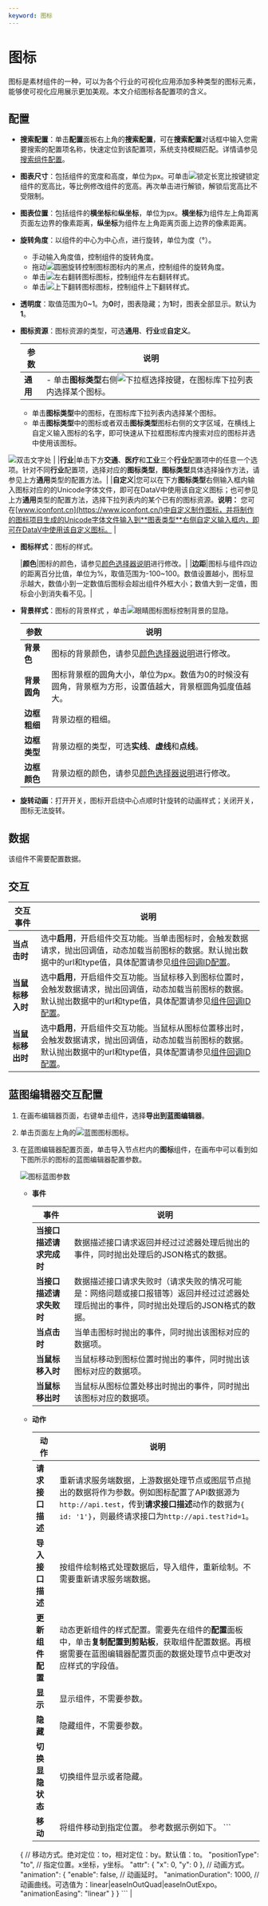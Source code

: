 ```yaml
---
keyword: 图标
---
```


# 图标

图标是素材组件的一种，可以为各个行业的可视化应用添加多种类型的图标元素，能够使可视化应用展示更加美观。本文介绍图标各配置项的含义。

## 配置

-   **搜索配置**：单击**配置**面板右上角的**搜索配置**，可在**搜索配置**对话框中输入您需要搜索的配置项名称，快速定位到该配置项，系统支持模糊匹配。详情请参见[搜索组件配置](/cn.zh-CN/组件管理/搜索组件配置.md)。
-   **图表尺寸**：包括组件的宽度和高度，单位为px。可单击![锁定长宽比按键](https://static-aliyun-doc.oss-accelerate.aliyuncs.com/assets/img/zh-CN/0429559951/p53660.png)锁定组件的宽高比，等比例修改组件的宽高。再次单击进行解锁，解锁后宽高比不受限制。
-   **图表位置**：包括组件的**横坐标**和**纵坐标**，单位为px。**横坐标**为组件左上角距离页面左边界的像素距离，**纵坐标**为组件左上角距离页面上边界的像素距离。
-   **旋转角度**：以组件的中心为中心点，进行旋转，单位为度（°）。
    -   手动输入角度值，控制组件的旋转角度。
    -   拖动![圆圈旋转控制图标](https://static-aliyun-doc.oss-accelerate.aliyuncs.com/assets/img/zh-CN/0429559951/p53668.png)图标内的黑点，控制组件的旋转角度。
    -   单击![左右翻转图标](https://static-aliyun-doc.oss-accelerate.aliyuncs.com/assets/img/zh-CN/0429559951/p53669.png)图标，控制组件左右翻转样式。
    -   单击![上下翻转图标](https://static-aliyun-doc.oss-accelerate.aliyuncs.com/assets/img/zh-CN/1429559951/p53670.png)图标，控制组件上下翻转样式。
-   **透明度**：取值范围为0~1。为**0**时，图表隐藏；为**1**时，图表全部显示。默认为**1**。
-   **图标资源**：图标资源的类型，可选**通用**、**行业**或**自定义**。

    |参数|说明|
    |--|--|
    |**通用**|    -   单击**图标类型**右侧![下拉框选择按键](https://static-aliyun-doc.oss-accelerate.aliyuncs.com/assets/img/zh-CN/8034208061/p200640.jpg)，在图标库下拉列表内选择某个图标。
    -   单击**图标类型**中的图标，在图标库下拉列表内选择某个图标。
    -   单击**图标类型**中的图标或者双击**图标类型**图标右侧的文字区域，在横线上自定义输入图标的名字，即可快速从下拉框图标库内搜索对应的图标并选中使用该图标。

![双击文字处](https://static-aliyun-doc.oss-accelerate.aliyuncs.com/assets/img/zh-CN/8034208061/p200641.png) |
    |**行业**|单击下方**交通**、**医疗**和**工业**三个**行业**配置项中的任意一个选项。针对不同**行业**配置项，选择对应的**图标类型**，**图标类型**具体选择操作方法，请参见上方**通用**类型的配置方法。|
    |**自定义**|您可以在下方**图标类型**右侧输入框内输入图标对应的的Unicode字体文件，即可在DataV中使用该自定义图标；也可参见上方**通用**类型的配置方法，选择下拉列表内的某个已有的图标资源。**说明：** 您可在[www.iconfont.cn](https://www.iconfont.cn/)中自定义制作图标，并将制作的图标项目生成的Unicode字体文件输入到**图表类型**右侧自定义输入框内，即可在DataV中使用该自定义图标。 |

-   **图标样式**：图标的样式。

    |**颜色**|图标的颜色，请参见[颜色选择器说明](/cn.zh-CN/组件指南/配置项说明.md)进行修改。|
    |**边距**|图标与组件四边的距离百分比值，单位为%，取值范围为-100~100。数值设置越小，图标显示越大，数值小到一定数值后图标会超出组件外框大小；数值大到一定值，图标会小到消失看不见。|

-   **背景样式**：图标的背景样式 ，单击![眼睛图标](https://static-aliyun-doc.oss-accelerate.aliyuncs.com/assets/img/zh-CN/7416559951/p89095.jpg)图标控制背景的显隐。

    |参数|说明|
    |--|--|
    |**背景色**|图标的背景颜色，请参见[颜色选择器说明](/cn.zh-CN/组件指南/配置项说明.md)进行修改。|
    |**背景圆角**|图标背景框的圆角大小，单位为px。数值为0的时候没有圆角，背景框为方形，设置值越大，背景框圆角弧度值越大。|
    |**边框粗细**|背景边框的粗细。|
    |**边框类型**|背景边框的类型，可选**实线**、**虚线**和**点线**。|
    |**边框颜色**|背景边框的颜色，请参见[颜色选择器说明](/cn.zh-CN/组件指南/配置项说明.md)进行修改。|

-   **旋转动画**：打开开关，图标开启绕中心点顺时针旋转的动画样式；关闭开关，图标无法旋转。

## 数据

该组件不需要配置数据。

## 交互

|交互事件|说明|
|----|--|
|**当点击时**|选中**启用**，开启组件交互功能。当单击图标时，会触发数据请求，抛出回调值，动态加载当前图标的数据。默认抛出数据中的url和type值，具体配置请参见[组件回调ID配置](/cn.zh-CN/进阶技巧/DataV回调ID实现图表联动功能.md)。|
|**当鼠标移入时**|选中**启用**，开启组件交互功能。当鼠标移入到图标位置时，会触发数据请求，抛出回调值，动态加载当前图标的数据。默认抛出数据中的url和type值，具体配置请参见[组件回调ID配置](/cn.zh-CN/进阶技巧/DataV回调ID实现图表联动功能.md)。|
|**当鼠标移出时**|选中**启用**，开启组件交互功能。当鼠标从图标位置移出时，会触发数据请求，抛出回调值，动态加载当前图标的数据。默认抛出数据中的url和type值，具体配置请参见[组件回调ID配置](/cn.zh-CN/进阶技巧/DataV回调ID实现图表联动功能.md)。|

## 蓝图编辑器交互配置

1.  在画布编辑器页面，右键单击组件，选择**导出到蓝图编辑器**。
2.  单击页面左上角的![蓝图图标](https://static-aliyun-doc.oss-accelerate.aliyuncs.com/assets/img/zh-CN/7416559951/p101929.png)图标。
3.  在蓝图编辑器配置页面，单击导入节点栏内的**图标**组件，在画布中可以看到如下图所示的图标的蓝图编辑器配置参数。

    ![图标蓝图参数](https://static-aliyun-doc.oss-accelerate.aliyuncs.com/assets/img/zh-CN/8034208061/p168760.jpg)

    -   **事件**

        |事件|说明|
        |--|--|
        |**当接口描述请求完成时**|数据描述接口请求返回并经过过滤器处理后抛出的事件，同时抛出处理后的JSON格式的数据。|
        |**当接口描述请求失败时**|数据描述接口请求失败时（请求失败的情况可能是：网络问题或接口报错等）返回并经过过滤器处理后抛出的事件，同时抛出处理后的JSON格式的数据。|
        |**当点击时**|当单击图标时抛出的事件，同时抛出该图标对应的数据项。|
        |**当鼠标移入时**|当鼠标移动到图标位置时抛出的事件，同时抛出该图标对应的数据项。|
        |**当鼠标移出时**|当鼠标从图标位置处移出时抛出的事件，同时抛出该图标对应的数据项。|

    -   **动作**

        |动作|说明|
        |--|--|
        |**请求接口描述**|重新请求服务端数据，上游数据处理节点或图层节点抛出的数据将作为参数。例如图标配置了API数据源为`http://api.test`，传到**请求接口描述**动作的数据为`{ id: '1'}`，则最终请求接口为`http://api.test?id=1`。|
        |**导入接口描述**|按组件绘制格式处理数据后，导入组件，重新绘制。不需要重新请求服务端数据。|
        |**更新组件配置**|动态更新组件的样式配置。需要先在组件的**配置**面板中，单击**复制配置到剪贴板**，获取组件配置数据。再根据需要在蓝图编辑器配置页面的数据处理节点中更改对应样式的字段值。|
        |**显示**|显示组件，不需要参数。|
        |**隐藏**|隐藏组件，不需要参数。|
        |**切换显隐状态**|切换组件显示或者隐藏。|
        |**移动**|将组件移动到指定位置。 参考数据示例如下。         ```
    {
      // 移动方式。绝对定位：to，相对定位：by。默认值：to。
        "positionType": "to",
      // 指定位置。x坐标，y坐标。
      "attr": {
        "x": 0,
        "y": 0
      },
      // 动画方式。
      "animation": {
        "enable": false,
        // 动画延时。
        "animationDuration": 1000,
        // 动画曲线。可选值为：linear|easeInOutQuad|easeInOutExpo。
        "animationEasing": "linear"
      }
    }
        ``` |


